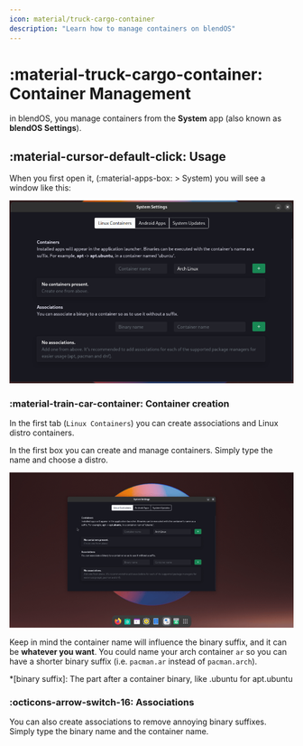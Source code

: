 ```yaml
---
icon: material/truck-cargo-container
description: "Learn how to manage containers on blendOS"
---
```


# :material-truck-cargo-container: Container Management

in blendOS, you manage containers from the **System** app (also known as **blendOS Settings**).

## :material-cursor-default-click: Usage

When you first open it, (:material-apps-box: > System) you will see a window like this:

![blend-settings](../../assets/img/blend-settings.png)

### :material-train-car-container: Container creation

In the first tab (`Linux Containers`) you can create associations and Linux distro containers.

In the first box you can create and manage containers. Simply type the name and choose a distro.

![containers](../../assets/img/containers.gif)

Keep in mind the container name will influence the binary suffix, and it can be **whatever you want**. You could name your arch container `ar` so you can have a shorter binary suffix (i.e. `pacman.ar` instead of `pacman.arch`).

*[binary suffix]: The part after a container binary, like .ubuntu for apt.ubuntu

### :octicons-arrow-switch-16: Associations

You can also create associations to remove annoying binary suffixes. Simply type the binary name and the container name.

